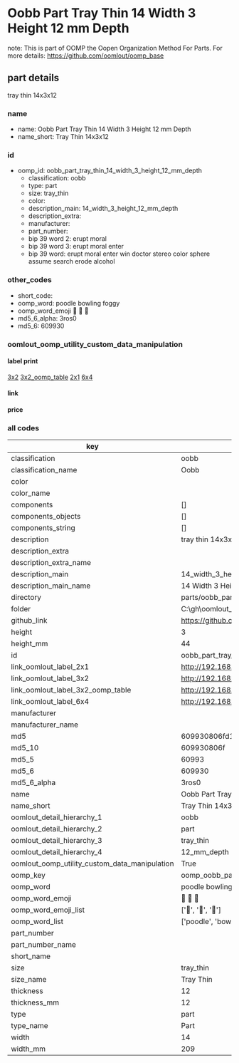 # Oobb Part Tray Thin 14 Width 3 Height 12 mm Depth  

note: This is part of OOMP the Oopen Organization Method For Parts. For more details: https://github.com/oomlout/oomp_base

##  part details
  



tray thin 14x3x12



### name
* name: Oobb Part Tray Thin 14 Width 3 Height 12 mm Depth
* name_short: Tray Thin 14x3x12 
### id
* oomp_id: oobb_part_tray_thin_14_width_3_height_12_mm_depth
  * classification: oobb
  * type: part
  * size: tray_thin
  * color: 
  * description_main: 14_width_3_height_12_mm_depth
  * description_extra: 
  * manufacturer: 
  * part_number: 
  * bip 39 word 2: erupt moral
  * bip 39 word 3: erupt moral enter
  * bip 39 word: erupt moral enter win doctor stereo color sphere assume search erode alcohol

### other_codes
* short_code: 
* oomp_word: poodle bowling foggy
* oomp_word_emoji :poodle: :bowling: :foggy:
* md5_6_alpha: 3ros0
* md5_6: 609930






### oomlout_oomp_utility_custom_data_manipulation
#### label print
[3x2](http://192.168.1.245:1112/?label=oomp%203ros0)
[3x2_oomp_table](http://192.168.1.108:1112/?label=oomp%203ros0)
[2x1](http://192.168.1.242:1112/?label=oomp%203ros0)
[6x4](http://192.168.1.55:1112/?label=oomp%203ros0)    

#### link

                              

#### price







### all codes 
| key | value |  
| --- | --- |  
| classification | oobb |  
| classification_name | Oobb |  
| color |  |  
| color_name |  |  
| components | [] |  
| components_objects | [] |  
| components_string | [] |  
| description | tray thin 14x3x12 |  
| description_extra |  |  
| description_extra_name |  |  
| description_main | 14_width_3_height_12_mm_depth |  
| description_main_name | 14 Width 3 Height 12 mm Depth |  
| directory | parts/oobb_part_tray_thin_14_width_3_height_12_mm_depth |  
| folder | C:\gh\oomlout_oobb_version_4_generated_parts\things\oobb_part_tray_thin_14_width_3_height_12_mm_depth |  
| github_link | https://github.com/oomlout/oomlout_oomp_part_src/tree/main/parts/oobb_part_tray_thin_14_width_3_height_12_mm_depth |  
| height | 3 |  
| height_mm | 44 |  
| id | oobb_part_tray_thin_14_width_3_height_12_mm_depth |  
| link_oomlout_label_2x1 | http://192.168.1.242:1112/?label=oomp%203ros0 |  
| link_oomlout_label_3x2 | http://192.168.1.245:1112/?label=oomp%203ros0 |  
| link_oomlout_label_3x2_oomp_table | http://192.168.1.108:1112/?label=oomp%203ros0 |  
| link_oomlout_label_6x4 | http://192.168.1.55:1112/?label=oomp%203ros0 |  
| manufacturer |  |  
| manufacturer_name |  |  
| md5 | 609930806fd165b756202fb496e3ea67 |  
| md5_10 | 609930806f |  
| md5_5 | 60993 |  
| md5_6 | 609930 |  
| md5_6_alpha | 3ros0 |  
| name | Oobb Part Tray Thin 14 Width 3 Height 12 mm Depth |  
| name_short | Tray Thin 14x3x12  |  
| oomlout_detail_hierarchy_1 | oobb |  
| oomlout_detail_hierarchy_2 | part |  
| oomlout_detail_hierarchy_3 | tray_thin |  
| oomlout_detail_hierarchy_4 | 12_mm_depth |  
| oomlout_oomp_utility_custom_data_manipulation | True |  
| oomp_key | oomp_oobb_part_tray_thin_14_width_3_height_12_mm_depth |  
| oomp_word | poodle bowling foggy |  
| oomp_word_emoji | :poodle: :bowling: :foggy: |  
| oomp_word_emoji_list | [':poodle:', ':bowling:', ':foggy:'] |  
| oomp_word_list | ['poodle', 'bowling', 'foggy'] |  
| part_number |  |  
| part_number_name |  |  
| short_name |  |  
| size | tray_thin |  
| size_name | Tray Thin |  
| thickness | 12 |  
| thickness_mm | 12 |  
| type | part |  
| type_name | Part |  
| width | 14 |  
| width_mm | 209 |  
